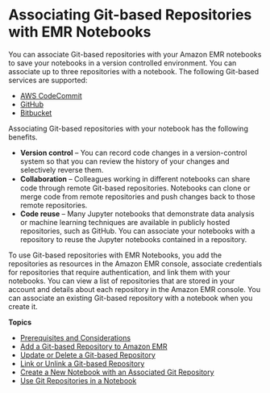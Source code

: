 # Associating Git\-based Repositories with EMR Notebooks<a name="emr-git-repo"></a>

You can associate Git\-based repositories with your Amazon EMR notebooks to save your notebooks in a version controlled environment\. You can associate up to three repositories with a notebook\. The following Git\-based services are supported:
+ [AWS CodeCommit](http://aws.amazon.com/codecommit)
+ [GitHub](https://www.github.com)
+ [Bitbucket](https://bitbucket.org/)

Associating Git\-based repositories with your notebook has the following benefits\.
+ **Version control** – You can record code changes in a version\-control system so that you can review the history of your changes and selectively reverse them\.
+ **Collaboration** – Colleagues working in diﬀerent notebooks can share code through remote Git\-based repositories\. Notebooks can clone or merge code from remote repositories and push changes back to those remote repositories\.
+ **Code reuse** – Many Jupyter notebooks that demonstrate data analysis or machine learning techniques are available in publicly hosted repositories, such as GitHub\. You can associate your notebooks with a repository to reuse the Jupyter notebooks contained in a repository\.

To use Git\-based repositories with EMR Notebooks, you add the repositories as resources in the Amazon EMR console, associate credentials for repositories that require authentication, and link them with your notebooks\. You can view a list of repositories that are stored in your account and details about each repository in the Amazon EMR console\. You can associate an existing Git\-based repository with a notebook when you create it\. 

**Topics**
+ [Prerequisites and Considerations](emr-managed-notebooks-git-considerations.md)
+ [Add a Git\-based Repository to Amazon EMR](emr-git-repo-add.md)
+ [Update or Delete a Git\-based Repository](emr-git-repo-delete.md)
+ [Link or Unlink a Git\-based Repository](emr-git-repo-link.md)
+ [Create a New Notebook with an Associated Git Repository](emr-git-repo-create-notebook.md)
+ [Use Git Repositories in a Notebook](emr-git-repo-open.md)